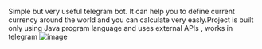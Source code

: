 Simple but very useful telegram bot. It can help you to define current currency around the
world and you can calculate very easly.Project is built only using Java program language and uses external APIs , works in telegram
![image](https://github.com/user-attachments/assets/81f66660-8389-4f81-b3d2-2316dbb5a584)
